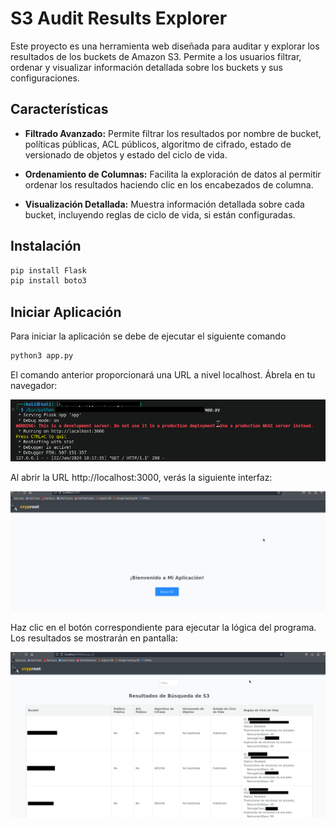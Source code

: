 # S3 Audit Results Explorer

Este proyecto es una herramienta web diseñada para auditar y explorar los resultados de los buckets de Amazon S3. Permite a los usuarios filtrar, ordenar y visualizar información detallada sobre los buckets y sus configuraciones.

## Características

- **Filtrado Avanzado:** Permite filtrar los resultados por nombre de bucket, políticas públicas, ACL públicos, algoritmo de cifrado, estado de versionado de objetos y estado del ciclo de vida.
  
- **Ordenamiento de Columnas:** Facilita la exploración de datos al permitir ordenar los resultados haciendo clic en los encabezados de columna.

- **Visualización Detallada:** Muestra información detallada sobre cada bucket, incluyendo reglas de ciclo de vida, si están configuradas.

## Instalación
```python
pip install Flask
pip install boto3
```
## Iniciar Aplicación
Para iniciar la aplicación se debe de ejecutar el siguiente comando
```python
python3 app.py
```
El comando anterior proporcionará una URL a nivel localhost. Ábrela en tu navegador:

![Localhost](imagen3.png)

Al abrir la URL http://localhost:3000, verás la siguiente interfaz:

![Localhost](imagen1.png)

Haz clic en el botón correspondiente para ejecutar la lógica del programa. Los resultados se mostrarán en pantalla:

![Localhost](imagen2.png)

